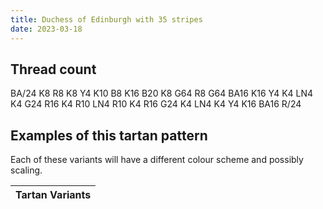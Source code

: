 ```yaml
---
title: Duchess of Edinburgh with 35 stripes
date: 2023-03-18
---
```



## Thread count
BA/24 K8 R8 K8 Y4 K10 B8 K16 B20 K8 G64 R8 G64 BA16 K16 Y4 K4 LN4 K4 G24 R16 K4 R10 LN4 R10 K4 R16 G24 K4 LN4 K4 Y4 K16 BA16 R/24

## Examples of this tartan pattern
Each of these variants will have a different colour scheme and possibly scaling.

| Tartan Variants |
|---------|
